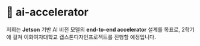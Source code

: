# 🤖 ai-accelerator
저희는 **Jetson** 기반 AI 비전 모델의 **end-to-end accelerator** 설계를 목표로, 2학기에 걸쳐 이화여자대학교 캡스톤디자인프로젝트를 진행할 예정입니다. 
